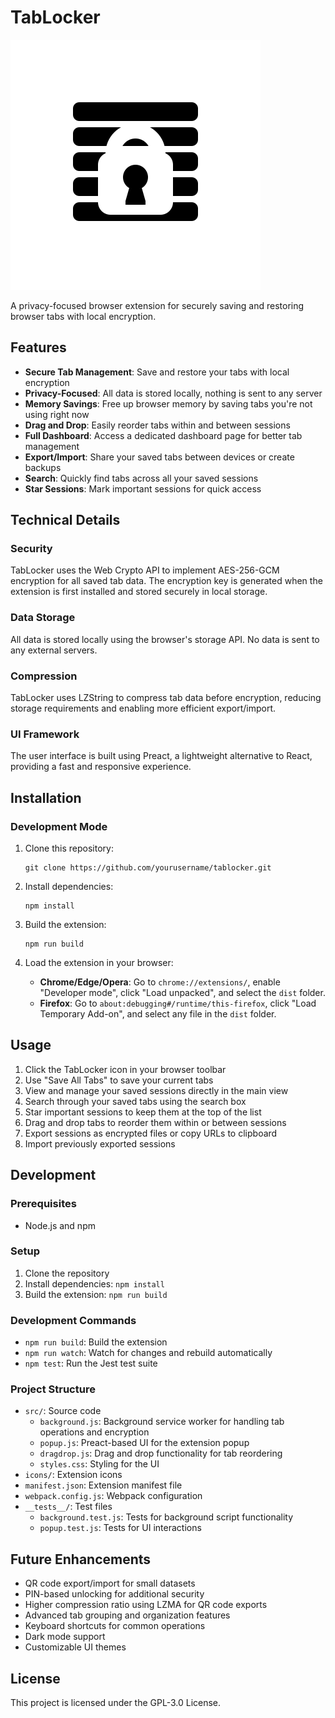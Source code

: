 # TabLocker

![icon](https://raw.githubusercontent.com/FlamingKeyboard/TabLocker/refs/heads/main/icons/default-favicon.svg)

A privacy-focused browser extension for securely saving and restoring browser tabs with local encryption.

## Features

- **Secure Tab Management**: Save and restore your tabs with local encryption
- **Privacy-Focused**: All data is stored locally, nothing is sent to any server
- **Memory Savings**: Free up browser memory by saving tabs you're not using right now
- **Drag and Drop**: Easily reorder tabs within and between sessions
- **Full Dashboard**: Access a dedicated dashboard page for better tab management
- **Export/Import**: Share your saved tabs between devices or create backups
- **Search**: Quickly find tabs across all your saved sessions
- **Star Sessions**: Mark important sessions for quick access

## Technical Details

### Security

TabLocker uses the Web Crypto API to implement AES-256-GCM encryption for all saved tab data. The encryption key is generated when the extension is first installed and stored securely in local storage.

### Data Storage

All data is stored locally using the browser's storage API. No data is sent to any external servers.

### Compression

TabLocker uses LZString to compress tab data before encryption, reducing storage requirements and enabling more efficient export/import.

### UI Framework

The user interface is built using Preact, a lightweight alternative to React, providing a fast and responsive experience.

## Installation

### Development Mode

1. Clone this repository:
   ```
   git clone https://github.com/yourusername/tablocker.git
   ```

2. Install dependencies:
   ```
   npm install
   ```

3. Build the extension:
   ```
   npm run build
   ```

4. Load the extension in your browser:
   - **Chrome/Edge/Opera**: Go to `chrome://extensions/`, enable "Developer mode", click "Load unpacked", and select the `dist` folder.
   - **Firefox**: Go to `about:debugging#/runtime/this-firefox`, click "Load Temporary Add-on", and select any file in the `dist` folder.

## Usage

1. Click the TabLocker icon in your browser toolbar
2. Use "Save All Tabs" to save your current tabs
3. View and manage your saved sessions directly in the main view
4. Search through your saved tabs using the search box
5. Star important sessions to keep them at the top of the list
6. Drag and drop tabs to reorder them within or between sessions
7. Export sessions as encrypted files or copy URLs to clipboard
8. Import previously exported sessions

## Development

### Prerequisites

- Node.js and npm

### Setup

1. Clone the repository
2. Install dependencies: `npm install`
3. Build the extension: `npm run build`

### Development Commands

- `npm run build`: Build the extension
- `npm run watch`: Watch for changes and rebuild automatically
- `npm test`: Run the Jest test suite

### Project Structure

- `src/`: Source code
  - `background.js`: Background service worker for handling tab operations and encryption
  - `popup.js`: Preact-based UI for the extension popup
  - `dragdrop.js`: Drag and drop functionality for tab reordering
  - `styles.css`: Styling for the UI
- `icons/`: Extension icons
- `manifest.json`: Extension manifest file
- `webpack.config.js`: Webpack configuration
- `__tests__/`: Test files
  - `background.test.js`: Tests for background script functionality
  - `popup.test.js`: Tests for UI interactions

## Future Enhancements

- QR code export/import for small datasets
- PIN-based unlocking for additional security
- Higher compression ratio using LZMA for QR code exports
- Advanced tab grouping and organization features
- Keyboard shortcuts for common operations
- Dark mode support
- Customizable UI themes

## License

This project is licensed under the GPL-3.0 License.
